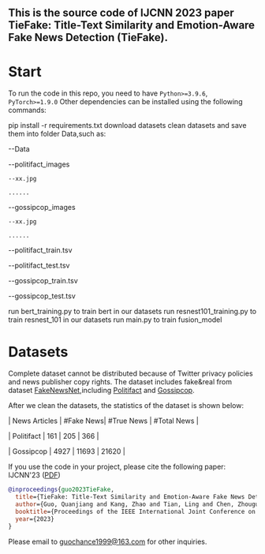 ## This is the source code of IJCNN 2023 paper TieFake: Title-Text Similarity and Emotion-Aware Fake News Detection (TieFake).
# Start

To run the code in this repo, you need to have `Python>=3.9.6`, `PyTorch>=1.9.0`
Other dependencies can be installed using the following commands:

pip install -r requirements.txt
download datasets
clean datasets and save them into folder Data,such as:

--Data

  --politifact_images
  
    --xx.jpg
    
    ......
    
  --gossipcop_images
  
    --xx.jpg
    
    ......
    
  --politifact_train.tsv
  
  --politifact_test.tsv
  
  --gossipcop_train.tsv
  
  --gossipcop_test.tsv

run bert_training.py to train bert in our datasets
run resnest101_training.py to train resnest_101 in our datasets
run main.py to train fusion_model

# Datasets

Complete dataset cannot be distributed because of Twitter privacy policies and news publisher copy rights. The dataset includes fake&real from dataset [FakeNewsNet](https://github.com/KaiDMML/FakeNewsNet),including [Politifact](https://www.politifact.com/) and [Gossipcop](https://www.gossipcop.com/).

After we clean the datasets, the statistics of the dataset is shown below:

| News Articles  | #Fake News| #True News | #Total News |

| Politifact     |  161      |   205      |   366       |

| Gossipcop      |  4927     |   11693    |   21620     |

If you use the code in your project, please cite the following paper:
IJCNN'23 ([PDF](https://arxiv.org/pdf/2304.09421.pdf))
```bibtex
@inproceedings{guo2023TieFake,
  title={TieFake: Title-Text Similarity and Emotion-Aware Fake News Detection},
  author={Guo, Quanjiang and Kang, Zhao and Tian, Ling and Chen, Zhouguo},
  booktitle={Proceedings of the IEEE International Joint Conference on Neural Networks 2023},
  year={2023}
}
```
Please email to guochance1999@163.com for other inquiries.
